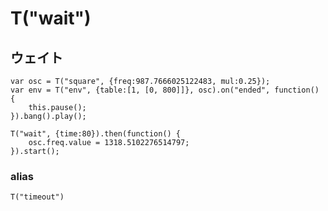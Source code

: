 T("wait")
=========
## ウェイト ##

```timbre
var osc = T("square", {freq:987.7666025122483, mul:0.25});
var env = T("env", {table:[1, [0, 800]]}, osc).on("ended", function() {
    this.pause();
}).bang().play();

T("wait", {time:80}).then(function() {
    osc.freq.value = 1318.5102276514797;
}).start();
```

### alias ###
`T("timeout")`
